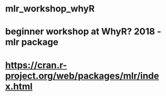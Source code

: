 # mlr_workshop_whyR

# beginner workshop at WhyR? 2018 - mlr package 
# https://cran.r-project.org/web/packages/mlr/index.html
